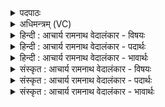<details><summary>पदपाठः</summary>

आ꣢। सु꣢ते꣡। सि꣢ञ्चत। श्रि꣡य꣢꣯म्। रो꣡द꣢꣯स्योः। अ꣣भिश्रि꣡य꣢म्। अ꣣भि। श्रि꣡य꣢꣯म्। र꣣सा꣢। द꣣धीत। वृषभ꣢म्। १४८०।
</details>

<details><summary>अधिमन्त्रम् (VC)</summary>

- अग्निः
- हर्यतः प्रागाथः
- गायत्री
- षड्जः
</details>

<details><summary>हिन्दी : आचार्य रामनाथ वेदालंकार - विषयः</summary>

प्रारम्भ में उपास्य उपासक का विषय वर्णन करते हैं।
</details>

<details><summary>हिन्दी : आचार्य रामनाथ वेदालंकार - पदार्थः</summary>

पदार्थान्वयभाषाः -  हे मनुष्यो ! तुम (सुते) भक्तिरस के उमड़ने पर (रोदस्योः) द्युलोक और भूलोक के (अभिश्रियम्) शोभा-सम्पादक, (श्रियम्) आश्रय लेने योग्य अग्नि-नामक जगदीश्वर को (आ सिञ्चत) भक्तिरस से नहलाओ। (रसा) जगदीश्वर से निकली हुई आनन्दरस की नदी (वृषभम्) तुम्हारे ज्ञानसिक्त जीवात्मा को (दधीत) बल और पुष्टि प्रदान करे ॥१॥ यहाँ ‘श्रियम्’ की पुनरुक्ति में यमक अलङ्कार है ॥१॥
</details>

<details><summary>हिन्दी : आचार्य रामनाथ वेदालंकार - भावार्थः</summary>

भावार्थभाषाः -  जब परमेश्वर के उपासक उसके प्रति भक्तिरस की नदी प्रवाहित करते हैं,तब परमेश्वर उनके प्रति आनन्द-रस की नदी बहाता है ॥३॥
</details>

<details><summary>संस्कृत : आचार्य रामनाथ वेदालंकार - विषयः</summary>

तत्रादावुपास्योपासकविषये वर्ण्यते।
</details>

<details><summary>संस्कृत : आचार्य रामनाथ वेदालंकार - पदार्थः</summary>

पदार्थान्वयभाषाः -  हे मानवाः ! यूयम् (सुते) भक्तिरसे अभिषुते सति (रोदस्योः) द्यावापृथिव्योः (अभिश्रियम्) शोभासम्पादकम् [अभिगता श्रीर्येन सः अभिश्रीः तम्।] (श्रियम्) आश्रयणीयम् अग्निं जगदीश्वरम् (आ सिञ्चत) भक्तिरसेन क्लेदयत। (रसा) जगदीश्वरान्निःसृता आनन्दरसनदी (वृषभम्) युष्माकं ज्ञानसिक्तं जीवात्मानम् (दधीत) परिपुष्णीयात् ॥१॥२ अत्र ‘श्रियम्’ इत्यस्य पुनरुक्तौ यमकालङ्कारः ॥१॥
</details>

<details><summary>संस्कृत : आचार्य रामनाथ वेदालंकार - भावार्थः</summary>

भावार्थभाषाः -  यदा परमेश्वरस्योपासकास्तं प्रति भक्तिरसतरङ्गिणीं प्रवाहयन्ति तदा परमेश्वरस्तान् प्रत्यानन्दरसतरङ्गिणीं प्रवाहयति ॥१॥
</details>